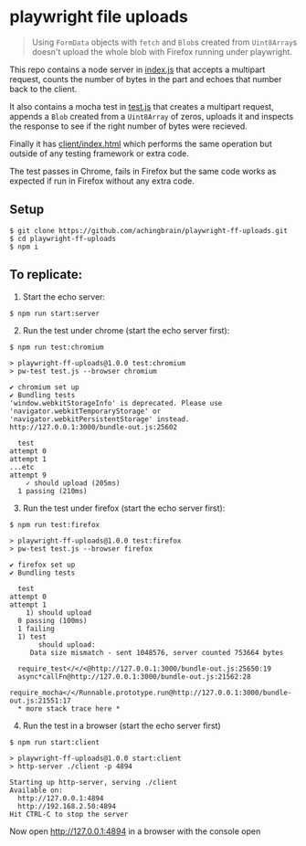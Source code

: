 # playwright file uploads

> Using `FormData` objects with `fetch` and `Blob`s created from `Uint8Array`s doesn't upload the whole blob with Firefox running under playwright.

This repo contains a node server in [index.js](./index.js) that accepts a multipart request, counts the number of bytes in the part and echoes that number back to the client.

It also contains a mocha test in [test.js](./test.js) that creates a multipart request, appends a `Blob` created from a `Uint8Array` of zeros, uploads it and inspects the response to see if the right number of bytes were recieved.

Finally it has [client/index.html](./client/index.html) which performs the same operation but outside of any testing framework or extra code.

The test passes in Chrome, fails in Firefox but the same code works as expected if run in Firefox without any extra code.

## Setup

```console
$ git clone https://github.com/achingbrain/playwright-ff-uploads.git
$ cd playwright-ff-uploads
$ npm i
```

## To replicate:

1. Start the echo server:

```console
$ npm run start:server
```

2. Run the test under chrome (start the echo server first):

```console
$ npm run test:chromium

> playwright-ff-uploads@1.0.0 test:chromium
> pw-test test.js --browser chromium

✔ chromium set up
✔ Bundling tests
'window.webkitStorageInfo' is deprecated. Please use 'navigator.webkitTemporaryStorage' or 'navigator.webkitPersistentStorage' instead.
http://127.0.0.1:3000/bundle-out.js:25602

  test
attempt 0
attempt 1
...etc
attempt 9
    ✓ should upload (205ms)
  1 passing (210ms)
```

3. Run the test under firefox (start the echo server first):

```console
$ npm run test:firefox

> playwright-ff-uploads@1.0.0 test:firefox
> pw-test test.js --browser firefox

✔ firefox set up
✔ Bundling tests

  test
attempt 0
attempt 1
    1) should upload
  0 passing (100ms)
  1 failing
  1) test
       should upload:
     Data size mismatch - sent 1048576, server counted 753664 bytes

  require_test</</<@http://127.0.0.1:3000/bundle-out.js:25650:19
  async*callFn@http://127.0.0.1:3000/bundle-out.js:21562:28
  require_mocha</</Runnable.prototype.run@http://127.0.0.1:3000/bundle-out.js:21551:17
  * more stack trace here *
```

4. Run the test in a browser (start the echo server first)

```console
$ npm run start:client

> playwright-ff-uploads@1.0.0 start:client
> http-server ./client -p 4894

Starting up http-server, serving ./client
Available on:
  http://127.0.0.1:4894
  http://192.168.2.50:4894
Hit CTRL-C to stop the server
```

Now open http://127.0.0.1:4894 in a browser with the console open
